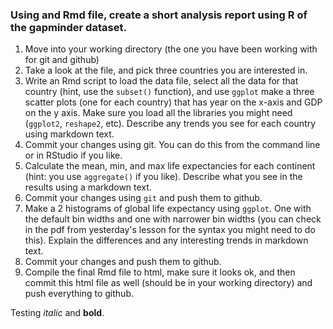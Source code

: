 ### Using and Rmd file, create a short analysis report using R of the gapminder dataset.

1. Move into your working directory (the one you have been working with for git and github)
2. Take a look at the file, and pick three countries you are interested in.
3. Write an Rmd script to load the data file, select all the data for that country (hint, use the `subset()` function), and use `ggplot` make a three scatter plots (one for each country) that has year on the x-axis and GDP on the y axis. Make sure you load all the libraries you might need (`ggplot2`, `reshape2`, etc). Describe any trends you see for each country using markdown text.
4. Commit your changes using git.  You can do this from the command line or in RStudio if you like.
5. Calculate the mean, min, and max life expectancies for each continent (hint: you use `aggregate()` if you like). Describe what you see in the results using a markdown text.
6. Commit your changes using `git` and push them to github.
7. Make a 2 histograms of global life expectancy using `ggplot`.  One with the default bin widths and one with narrower bin widths (you can check in the pdf from yesterday's lesson for the syntax you might need to do this). Explain the differences and any interesting trends in markdown text.
8. Commit your changes and push them to github.
9. Compile the final Rmd file to html, make sure it looks ok, and then commit this html file as well (should be in your working directory) and push everything to github.

Testing *italic* and **bold**.
